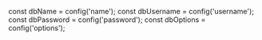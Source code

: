 

  const dbName = config('name');
  const dbUsername = config('username');
  const dbPassword = config('password');
  const dbOptions = config('options');
